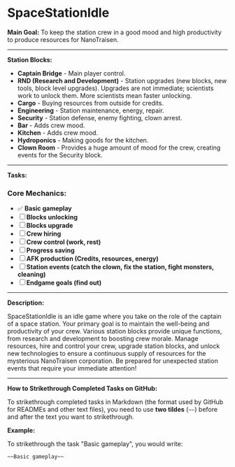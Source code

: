 # SpaceStationIdle

**Main Goal:** To keep the station crew in a good mood and high productivity to produce resources for NanoTraisen.

---

**Station Blocks:**

* **Captain Bridge** - Main player control.
* **RND (Research and Development)** - Station upgrades (new blocks, new tools, block level upgrades). Upgrades are not immediate; scientists work to unlock them. More scientists mean faster unlocking.
* **Cargo** - Buying resources from outside for credits.
* **Engineering** - Station maintenance, energy, repair.
* **Security** - Station defense, enemy fighting, clown arrest.
* **Bar** - Adds crew mood.
* **Kitchen** - Adds crew mood.
* **Hydroponics** - Making goods for the kitchen.
* **Clown Room** - Provides a huge amount of mood for the crew, creating events for the Security block.

---

**Tasks:**

### Core Mechanics:

* ✅ **Basic gameplay**
* ☐ **Blocks unlocking**
* ☐ **Blocks upgrade**
* ☐ **Crew hiring**
* ☐ **Crew control (work, rest)**
* ☐ **Progress saving**
* ☐ **AFK production (Credits, resources, energy)**
* ☐ **Station events (catch the clown, fix the station, fight monsters, cleaning)**
* ☐ **Endgame goals (find out)**

---

**Description:**

SpaceStationIdle is an idle game where you take on the role of the captain of a space station. Your primary goal is to maintain the well-being and productivity of your crew. Various station blocks provide unique functions, from research and development to boosting crew morale. Manage resources, hire and control your crew, upgrade station blocks, and unlock new technologies to ensure a continuous supply of resources for the mysterious NanoTraisen corporation. Be prepared for unexpected station events that require your immediate attention!

---

**How to Strikethrough Completed Tasks on GitHub:**

To strikethrough completed tasks in Markdown (the format used by GitHub for READMEs and other text files), you need to use **two tildes** (`~~`) before and after the text you want to strikethrough.

**Example:**

To strikethrough the task "Basic gameplay", you would write:

```markdown
~~Basic gameplay~~
